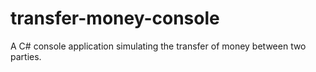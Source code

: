 # transfer-money-console
A C# console application simulating the transfer of money between two parties.
